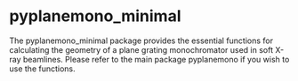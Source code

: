 # pyplanemono_minimal 

The pyplanemono_minimal package provides the essential functions for 
calculating the geometry of a plane grating monochromator used in soft
X-ray beamlines. Please refer to the main package pyplanemono if you wish to
use the functions. 